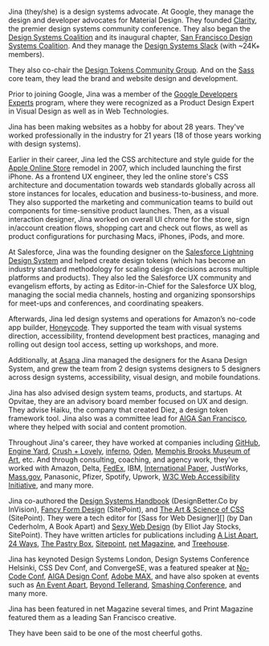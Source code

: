 Jina (they/she) is a design systems advocate. At Google, they manage the design and developer advocates for Material Design. They founded [Clarity][], the premier design systems community conference. They also began the [Design Systems Coalition][] and its inaugural chapter, [San Francisco Design Systems Coalition][]. And they manage the [Design Systems Slack][] (with ~24K+ members).

They also co-chair the [Design Tokens Community Group][]. And on the [Sass][] core team, they lead the brand and website design and development.

Prior to joining Google, Jina was a member of the [Google Developers Experts][] program, where they were recognized as a Product Design Expert in Visual Design as well as in Web Technologies.

Jina has been making websites as a hobby for about 28 years. They've worked professionally in the industry for 21 years (18 of those years working with design systems).

Earlier in their career, Jina led the CSS architecture and style guide for the [Apple Online Store][] remodel in 2007, which included launching the first iPhone. As a frontend UX engineer, they led the online store's CSS architecture and documentation towards web standards globally across all store instances for locales, education and business-to-business, and more. They also supported the marketing and communication teams to build out components for time-sensitive product launches. Then, as a visual interaction designer, Jina worked on overall UI chrome for the store, sign in/account creation flows, shopping cart and check out flows, as well as product configurations for purchasing Macs, iPhones, iPods, and more.

At Salesforce, Jina was the founding designer on the [Salesforce Lightning Design System][] and helped create design tokens (which has become an industry standard methodology for scaling design decisions across multiple platforms and products). They also led the Salesforce UX community and evangelism efforts, by acting as Editor-in-Chief for the Salesforce UX blog, managing the social media channels, hosting and organizing sponsorships for meet-ups and conferences, and coordinating speakers.

Afterwards, Jina led design systems and operations for Amazon’s no-code app builder, [Honeycode][]. They supported the team with visual systems direction, accessibility, frontend development best practices, managing and rolling out design tool access, setting up workshops, and more.

Additionally, at [Asana][] Jina managed the designers for the Asana Design System, and grew the team from 2 design systems designers to 5 designers across design systems, accessibility, visual design, and mobile foundations.

Jina has also advised design system teams, products, and startups. At Opvitae, they are an advisory board member focused on UX and design. They advise Haiku, the company that created Diez, a design token framework tool. Jina also was a committee lead for [AIGA San Francisco][], where they helped with social and content promotion.

Throughout Jina's career, they have worked at companies including [GitHub][], [Engine Yard][], [Crush + Lovely][], [inferno][], [Oden][], [Memphis Brooks Museum of Art][], etc. And through consulting, coaching, and agency work, they've worked with Amazon, Delta, [FedEx][], IBM, [International Paper][], JustWorks, [Mass.gov][], Panasonic, Pfizer, Spotify, Upwork, [W3C Web Accessibility Initiative][], and many more.

Jina co-authored the [Design Systems Handbook][] (DesignBetter.Co by InVision), [Fancy Form Design][] (SitePoint), and [The Art & Science of CSS][] (SitePoint). They were a tech editor for [Sass for Web Designer][] (by Dan Cederholm, A Book Apart) and [Sexy Web Design][] (by Elliot Jay Stocks, SitePoint). They have written articles for publications including [A List Apart][], [24 Ways][], [The Pastry Box][], [Sitepoint][], [net Magazine][], and [Treehouse][].

Jina has keynoted Design Systems London, Design Systems Conference Helsinki, CSS Dev Conf, and ConvergeSE, was a featured speaker at [No-Code Conf][], [AIGA Design Conf][], [Adobe MAX][], and have also spoken at events such as [An Event Apart][], [Beyond Tellerand][], [Smashing Conference][], and many more.

Jina has been featured in net Magazine several times, and Print Magazine featured them as a leading San Francisco creative.

They have been said to be one of the most cheerful goths.

[24 ways]: https://24ways.org/authors/jina/
[a list apart]: https://alistapart.com/article/writingainterfacestyleguide
[adobe max]: https://max.adobe.com/
[aiga design conf]: https://www.aiga.org/design/design-conferences/aiga-design-conference
[aiga san francisco]: http://aigasf.org/leadership/
[an event apart]: https://aneventapart.com/speakers/jina-bolton
[apple online store]: https://apple.com/
[asana]: https://asana.com/
[beyond tellerand]: https://beyondtellerrand.com/events/duesseldorf-2017/speakers/jina-anne
[clarity]: https://www.clarityconf.com/
[crush + lovely]: http://crushlovely.com/
[design systems coalition]: http://coalition.design.systems/
[design systems handbook]: https://www.designbetter.co/design-systems-handbook
[design systems slack]: http://slack.design.systems/
[design tokens community group]: https://www.designtokens.org/
[engine yard]: https://www.engineyard.com/
[fancy form design]: https://amzn.to/2yAj4w1
[fedex]: http://fedex.com/
[github]: https://github.com/
[google developers experts]: https://developers.google.com/experts/
[honeycode]: https://www.honeycode.aws/
[inferno]: https://creativeinferno.com/
[international paper]: http://www.internationalpaper.com/
[mass.gov]: https://www.mass.gov/
[memphis brooks museum of art]: http://www.brooksmuseum.org/
[net magazine]: https://www.creativebloq.com/net-magazine
[no-code conf]: https://webflow.com/blog/no-code-conf-2021-new-speakers-full-agenda
[oden]: http://oden.com/
[salesforce lightning design system]: https://www.lightningdesignsystem.com/
[san francisco design systems coalition]: https://www.sfdsc.co/
[sass]: https://sass-lang.com/
[sass for web designers]: https://amzn.to/2RJ81cF
[sexy web design]: https://amzn.to/2A6Z6uP
[sitepoint]: https://www.sitepoint.com/author/sushimonster/
[smashing conference]: https://smashingconf.com/
[the art & science of css]: https://amzn.to/2QOEJs0
[the pastry box]: https://the-pastry-box-project.net/baker/jina-bolton
[treehouse]: https://teamtreehouse.com/
[w3c web accessibility initiative]: https://www.w3.org/WAI/redesign/project.php#ack
